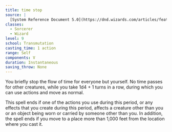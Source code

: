 ```yaml
---
title: time stop
source: |
  [System Reference Document 5.0](https://dnd.wizards.com/articles/features/systems-reference-document-srd)
classes:
  - Sorcerer
  - Wizard
level: 9
school: Transmutation
casting_time: 1 action
range: Self
components: V
duration: Instantaneous
saving_throw: None
---
```


You briefly stop the flow of time for everyone but yourself. No time passes for other creatures, while you take 1d4 + 1 turns in a row, during which you can use actions and move as normal.

This spell ends if one of the actions you use during this period, or any effects that you create during this period, affects a creature other than you or an object being worn or carried by someone other than you. In addition, the spell ends if you move to a place more than 1,000 feet from the location where you cast it.
